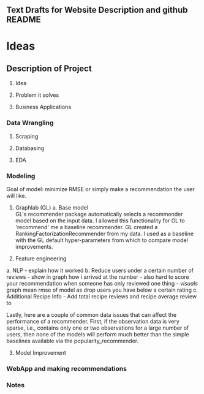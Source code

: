 ## Text Drafts for Website Description and github README

# Ideas


## Description of Project
1. Idea

2. Problem it solves

3. Business Applications

### Data Wrangling
1. Scraping

2. Databasing

3. EDA


### Modeling

Goal of model: minimize RMSE or simply make a recommendation the user will like.

1. Graphlab (GL)
  a. Base model  
  GL's recommender package automatically selects a recommender model based on the input data. I allowed this functionality for GL to 'recommend' me a baseline recommender. GL created a RankingFactorizationRecommender from my data. I used as a baseline with the GL default hyper-parameters from which to compare model improvements.

2. Feature engineering

  a. NLP
    - explain how it worked
  b. Reduce users under a certain number of reviews
    - show in graph how i arrived at the number
    - also hard to score your recommendation when someone has only reviewed one thing
    - _visuals_ graph mean rmse of model as drop users you have below a certain rating
  c. Additional Recipe Info
    - Add total recipe reviews and recipe average review to

Lastly, here are a couple of common data issues that can affect the performance of a recommender. First, if the observation data is very sparse, i.e., contains only one or two observations for a large number of users, then none of the models will perform much better than the simple baselines available via the popularity_recommender.

3. Model Improvement

### WebApp and making recommendations


### Notes
